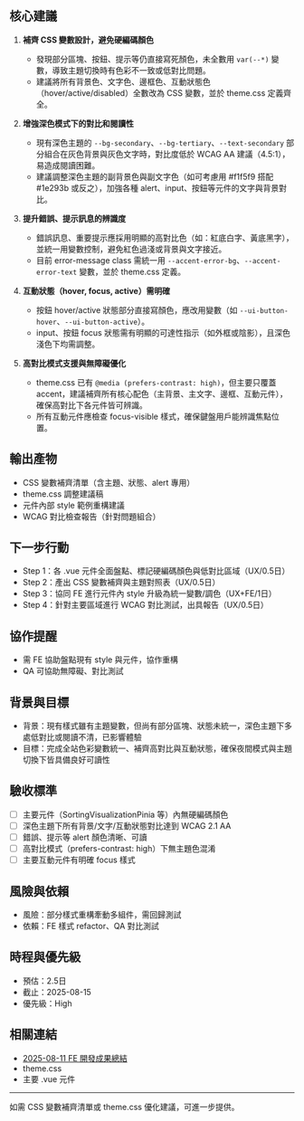 ## 核心建議

1. **補齊 CSS 變數設計，避免硬編碼顏色**
   - 發現部分區塊、按鈕、提示等仍直接寫死顏色，未全數用 `var(--*)` 變數，導致主題切換時有色彩不一致或低對比問題。
   - 建議將所有背景色、文字色、邊框色、互動狀態色（hover/active/disabled）全數改為 CSS 變數，並於 theme.css 定義齊全。

2. **增強深色模式下的對比和閱讀性**
   - 現有深色主題的 `--bg-secondary`、`--bg-tertiary`、`--text-secondary` 部分組合在灰色背景與灰色文字時，對比度低於 WCAG AA 建議（4.5:1），易造成閱讀困難。
   - 建議調整深色主題的副背景色與副文字色（如可考慮用 #f1f5f9 搭配 #1e293b 或反之），加強各種 alert、input、按鈕等元件的文字與背景對比。

3. **提升錯誤、提示訊息的辨識度**
   - 錯誤訊息、重要提示應採用明顯的高對比色（如：紅底白字、黃底黑字），並統一用變數控制，避免紅色過淺或背景與文字接近。
   - 目前 error-message class 需統一用 `--accent-error-bg`、`--accent-error-text` 變數，並於 theme.css 定義。

4. **互動狀態（hover, focus, active）需明確**
   - 按鈕 hover/active 狀態部分直接寫顏色，應改用變數（如 `--ui-button-hover`、`--ui-button-active`）。
   - input、按鈕 focus 狀態需有明顯的可達性指示（如外框或陰影），且深色淺色下均需調整。

5. **高對比模式支援與無障礙優化**
   - theme.css 已有 `@media (prefers-contrast: high)`，但主要只覆蓋 accent，建議補齊所有核心配色（主背景、主文字、邊框、互動元件），確保高對比下各元件皆可辨識。
   - 所有互動元件應檢查 focus-visible 樣式，確保鍵盤用戶能辨識焦點位置。

## 輸出產物
- CSS 變數補齊清單（含主題、狀態、alert 專用）
- theme.css 調整建議稿
- 元件內部 style 範例重構建議
- WCAG 對比檢查報告（針對問題組合）

## 下一步行動
- Step 1：各 .vue 元件全面盤點、標記硬編碼顏色與低對比區域（UX/0.5日）
- Step 2：產出 CSS 變數補齊與主題對照表（UX/0.5日）
- Step 3：協同 FE 進行元件內 style 升級為統一變數/調色（UX+FE/1日）
- Step 4：針對主要區域進行 WCAG 對比測試，出具報告（UX/0.5日）

## 協作提醒
- 需 FE 協助盤點現有 style 與元件，協作重構
- QA 可協助無障礙、對比測試

## 背景與目標
- 背景：現有樣式雖有主題變數，但尚有部分區塊、狀態未統一，深色主題下多處低對比或閱讀不清，已影響體驗
- 目標：完成全站色彩變數統一、補齊高對比與互動狀態，確保夜間模式與主題切換下皆具備良好可讀性

## 驗收標準
- [ ] 主要元件（SortingVisualizationPinia 等）內無硬編碼顏色
- [ ] 深色主題下所有背景/文字/互動狀態對比達到 WCAG 2.1 AA
- [ ] 錯誤、提示等 alert 顏色清晰、可讀
- [ ] 高對比模式（prefers-contrast: high）下無主題色混淆
- [ ] 主要互動元件有明確 focus 樣式

## 風險與依賴
- 風險：部分樣式重構牽動多組件，需回歸測試
- 依賴：FE 樣式 refactor、QA 對比測試

## 時程與優先級
- 預估：2.5日
- 截止：2025-08-15
- 優先級：High

## 相關連結
- [2025-08-11 FE 開發成果總結](docs/角色工作流程/FE/2025-08-11-開發成果總結.md)
- theme.css
- 主要 .vue 元件

---

如需 CSS 變數補齊清單或 theme.css 優化建議，可進一步提供。
